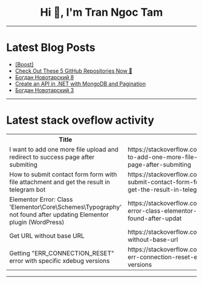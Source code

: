 <h1 align="center">Hi 👋, I'm Tran Ngoc Tam</h1>

---

# Latest Blog Posts 
<!-- BLOG-POST-LIST:START -->
- [[Boost]](https://dev.to/yemi_adeoye_e660cd663a281/-58b8)
- [Check Out These 5 GitHub Repositories Now 🤯](https://dev.to/dev_kiran/check-out-these-5-github-repositories-now-3bpb)
- [Богдан Новотарский 8](https://dev.to/bogdannovotarskij/boghdan-novotarskii-8-45bi)
- [Create an API in .NET with MongoDB and Pagination](https://dev.to/adrianbailador/create-an-api-in-net-with-mongodb-and-pagination-3dhb)
- [Богдан Новотарский 3](https://dev.to/bogdannovotarskij/boghdan-novotarskii-3-2ibg)
<!-- BLOG-POST-LIST:END -->

---

# Latest stack oveflow activity
<table>
  <tr><th>Title</th><th>Link</th></tr>
  <!-- STACKOVERFLOW:START --><tr><td>I want to add one more file upload and redirect to success page after submiting</td><td>https://stackoverflow.com/questions/79594995/i-want-to-add-one-more-file-upload-and-redirect-to-success-page-after-submiting</td></tr><tr><td>How to submit contact form form with file attachment and get the result in telegram bot</td><td>https://stackoverflow.com/questions/79594877/how-to-submit-contact-form-form-with-file-attachment-and-get-the-result-in-teleg</td></tr><tr><td>Elementor Error: Class &#39;Elementor\Core\Schemes\Typography&#39; not found after updating Elementor plugin &lpar;WordPress&rpar;</td><td>https://stackoverflow.com/questions/79594780/elementor-error-class-elementor-core-schemes-typography-not-found-after-updat</td></tr><tr><td>Get URL without base URL</td><td>https://stackoverflow.com/questions/79594757/get-url-without-base-url</td></tr><tr><td>Getting &quot;ERR_CONNECTION_RESET&quot; error with specific xdebug versions</td><td>https://stackoverflow.com/questions/79594609/getting-err-connection-reset-error-with-specific-xdebug-versions</td></tr><!-- STACKOVERFLOW:END -->
</table>

---


